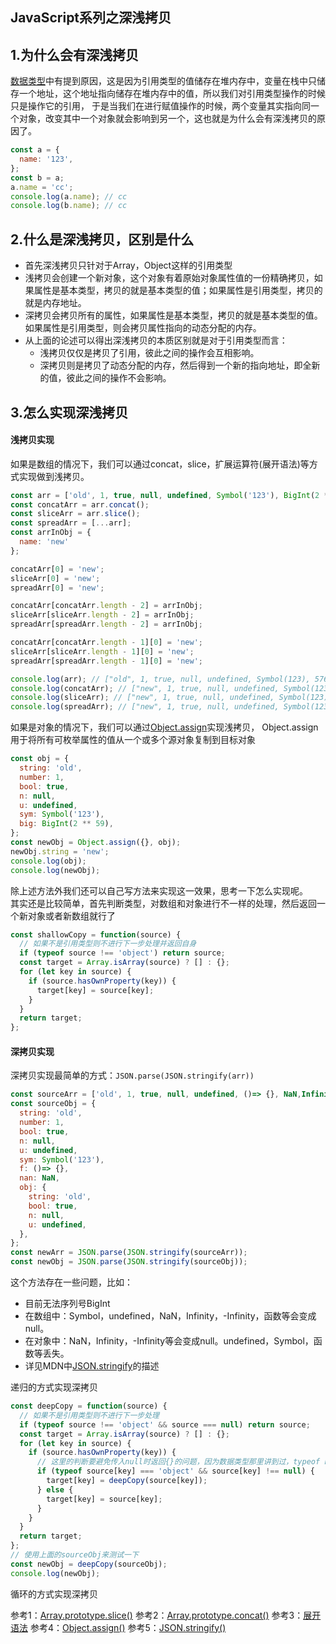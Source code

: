 ## **JavaScript系列之深浅拷贝**

## **1.为什么会有深浅拷贝**
[数据类型](https://github.com/hhsq/study-notes/blob/master/JavaScript/数据类型.md)中有提到原因，这是因为引用类型的值储存在堆内存中，变量在栈中只储存一个地址，这个地址指向储存在堆内存中的值，所以我们对引用类型操作的时候只是操作它的引用，
于是当我们在进行赋值操作的时候，两个变量其实指向同一个对象，改变其中一个对象就会影响到另一个，这也就是为什么会有深浅拷贝的原因了。
```js
const a = {
  name: '123',
};
const b = a;
a.name = 'cc';
console.log(a.name); // cc
console.log(b.name); // cc
```

## **2.什么是深浅拷贝，区别是什么**
* 首先深浅拷贝只针对于Array，Object这样的引用类型
* 浅拷贝会创建一个新对象，这个对象有着原始对象属性值的一份精确拷贝，如果属性是基本类型，拷贝的就是基本类型的值；如果属性是引用类型，拷贝的就是内存地址。
* 深拷贝会拷贝所有的属性，如果属性是基本类型，拷贝的就是基本类型的值。如果属性是引用类型，则会拷贝属性指向的动态分配的内存。
* 从上面的论述可以得出深浅拷贝的本质区别就是对于引用类型而言：
    - 浅拷贝仅仅是拷贝了引用，彼此之间的操作会互相影响。
    - 深拷贝则是拷贝了动态分配的内存，然后得到一个新的指向地址，即全新的值，彼此之间的操作不会影响。
## **3.怎么实现深浅拷贝**
#### 浅拷贝实现
如果是数组的情况下，我们可以通过concat，slice，扩展运算符(展开语法)等方式实现做到浅拷贝。
```js
const arr = ['old', 1, true, null, undefined, Symbol('123'), BigInt(2 ** 59), "old", { name: 'old' }, ['old']];
const concatArr = arr.concat();
const sliceArr = arr.slice();
const spreadArr = [...arr];
const arrInObj = {
  name: 'new'
};

concatArr[0] = 'new';
sliceArr[0] = 'new';
spreadArr[0] = 'new';

concatArr[concatArr.length - 2] = arrInObj;
sliceArr[sliceArr.length - 2] = arrInObj;
spreadArr[spreadArr.length - 2] = arrInObj;

concatArr[concatArr.length - 1][0] = 'new';
sliceArr[sliceArr.length - 1][0] = 'new';
spreadArr[spreadArr.length - 1][0] = 'new';

console.log(arr); // ["old", 1, true, null, undefined, Symbol(123), 576460752303423488n, {name: "old"}, ["new"]]
console.log(concatArr); // ["new", 1, true, null, undefined, Symbol(123), 576460752303423488n, {name: "new"}, ["new"]]
console.log(sliceArr); // ["new", 1, true, null, undefined, Symbol(123), 576460752303423488n, {name: "new"}, ["new"]]
console.log(spreadArr); // ["new", 1, true, null, undefined, Symbol(123), 576460752303423488n, {name: "new"}, ["new"]]
```
如果是对象的情况下，我们可以通过[Object.assign](https://developer.mozilla.org/zh-CN/docs/Web/JavaScript/Reference/Global_Objects/Object/assign)实现浅拷贝，
Object.assign用于将所有可枚举属性的值从一个或多个源对象复制到目标对象
```js
const obj = {
  string: 'old',
  number: 1,
  bool: true,
  n: null,
  u: undefined,
  sym: Symbol('123'),
  big: BigInt(2 ** 59),
};
const newObj = Object.assign({}, obj);
newObj.string = 'new';
console.log(obj);
console.log(newObj);
```
除上述方法外我们还可以自己写方法来实现这一效果，思考一下怎么实现呢。  
其实还是比较简单，首先判断类型，对数组和对象进行不一样的处理，然后返回一个新对象或者新数组就行了
```js
const shallowCopy = function(source) {
  // 如果不是引用类型则不进行下一步处理并返回自身
  if (typeof source !== 'object') return source;
  const target = Array.isArray(source) ? [] : {};
  for (let key in source) {
    if (source.hasOwnProperty(key)) {
      target[key] = source[key];
    }
  }
  return target;
};
```

#### 深拷贝实现
深拷贝实现最简单的方式：`JSON.parse(JSON.stringify(arr))`  
```js
const sourceArr = ['old', 1, true, null, undefined, ()=> {}, NaN,Infinity,-Infinity, Symbol('123'), "old", { name: 'old' }, ['old']];
const sourceObj = {
  string: 'old',
  number: 1,
  bool: true,
  n: null,
  u: undefined,
  sym: Symbol('123'),
  f: ()=> {},
  nan: NaN,
  obj: {
    string: 'old',
    bool: true,
    n: null,
    u: undefined,
  },
};
const newArr = JSON.parse(JSON.stringify(sourceArr));
const newObj = JSON.parse(JSON.stringify(sourceObj));
```
这个方法存在一些问题，比如：
* 目前无法序列号BigInt
* 在数组中：Symbol，undefined，NaN，Infinity，-Infinity，函数等会变成null。
* 在对象中：NaN，Infinity，-Infinity等会变成null。undefined，Symbol，函数等丢失。
* 详见MDN中[JSON.stringify](https://developer.mozilla.org/zh-CN/docs/Web/JavaScript/Reference/Global_Objects/JSON/stringify)的描述

递归的方式实现深拷贝
```js
const deepCopy = function(source) {
  // 如果不是引用类型则不进行下一步处理
  if (typeof source !== 'object' && source === null) return source;
  const target = Array.isArray(source) ? [] : {};
  for (let key in source) {
    if (source.hasOwnProperty(key)) {
      // 这里的判断要避免传入null时返回{}的问题，因为数据类型那里讲到过，typeof null返回的是object
      if (typeof source[key] === 'object' && source[key] !== null) {
        target[key] = deepCopy(source[key]);
      } else {
        target[key] = source[key];
      }
    }
  }
  return target;
};
// 使用上面的sourceObj来测试一下
const newObj = deepCopy(sourceObj);
console.log(newObj);
```

循环的方式实现深拷贝


参考1：[Array​.prototype​.slice()](https://developer.mozilla.org/zh-CN/docs/Web/JavaScript/Reference/Global_Objects/Array/slice)
参考2：[Array​.prototype​.concat()](https://developer.mozilla.org/zh-CN/docs/Web/JavaScript/Reference/Global_Objects/Array/concat)
参考3：[展开语法](https://developer.mozilla.org/zh-CN/docs/Web/JavaScript/Reference/Operators/Spread_syntax)
参考4：[Object.assign()](https://developer.mozilla.org/zh-CN/docs/Web/JavaScript/Reference/Global_Objects/Object/assign)
参考5：[JSON.stringify()](https://developer.mozilla.org/zh-CN/docs/Web/JavaScript/Reference/Global_Objects/JSON/stringify)